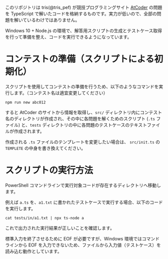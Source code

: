 
このリポジトリは tris(@tris_pef) が競技プログラミングサイト [AtCoder](https://atcoder.jp/) の問題を TypeScript で解いたコードを格納するものです。実力が低いので、全部の問題を解いているわけではありません。

Windows 10 + Node.js の環境で、解答用スクリプトの生成とテストケース取得を行って準備を整え、コードを実行できるようになっています。

# コンテストの準備（スクリプトによる初期化）

スクリプトを使用してコンテストの準備を行うため、以下のようなコマンドを実行します。（コンテスト名は適宜変更してください）

```
npm run new abc012
```

すると AtCoder のサイトから情報を取得し、`src/` ディレクトリ内にコンテスト名のディレクトリが作成され、その中に各問題を解くためのスクリプト (`.ts` ファイル) と、`tests` ディレクトリの中に各問題のテストケースのテキストファイルが作成されます。

作成される `.ts` ファイルのテンプレートを変更したい場合は、 `src/init.ts` の `TEMPLETE` の中身を書き換えてください。

# スクリプトの実行方法

PowerShell コマンドラインで実行対象コードが存在するディレクトリへ移動します。

例えば `a.ts` を、`a1.txt` に書かれたテストケースで実行する場合、以下のコードを実行します。

```
cat tests/in/a1.txt | npx ts-node a
```

これで出力された実行結果が正しいことを確認します。

標準入力を終了させるために EOF が必要ですが、Windows 環境ではコマンドラインから EOF を入力できないため、ファイルから入力値（テストケース）を読み込む動作としています。
